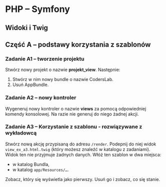 # PHP &ndash; Symfony
## Widoki i Twig

## Część A &ndash; podstawy korzystania z szablonów

### Zadanie A1 &ndash; tworzenie projektu
Stwórz nowy projekt o nazwie **projekt_view**.
Następnie:
  1. Stwórz w nim nowy bundle o nazwie CodersLab.
  2. Usuń AppBundle.

### Zadanie A2 &ndash; nowy kontroler
Wygeneruj nowy kontroler o nazwie **views** za pomocą odpowiedniej komendy konsolowej. Na razie nie generuj do niego żadnej akcji.  

### Zadanie A3 &ndash; Korzystanie z szablonu - rozwiązywane z wykładowcą
Stwórz nową akcję przypisaną do adresu `/render`. Podepnij do niej widok `view_ex_a3.html.twig` (który możesz znaleźć w katalogu z zadaniami). Widok ten nie przyjmuje żadnych danych.
Włóż ten szablon w dwa miejsca:
  * w katalog Bundla,
  * w katalog `app/Resources/…`.

Zobacz, który się wyświetla jako pierwszy. Usuń go i zobacz, co się stanie.

<!-- Links -->
[forking]: https://guides.github.com/activities/forking/
[ref-clone]: http://gitref.org/creating/#clone
[ref-commit]: http://gitref.org/basic/#commit
[ref-push]: http://gitref.org/remotes/#push
[pull-request]: https://help.github.com/articles/creating-a-pull-request
